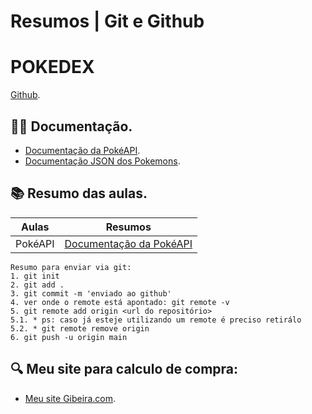 
# Resumos | Git e Github

# POKEDEX
[Github](www.github.com).

## 🧙‍♂️ Documentação.
- [Documentação da PokéAPI](https://pokeapi.co/).
- [Documentação JSON dos Pokemons](https://pokeapi.co/api/v2/pokemon/1/).

## 📚 Resumo das aulas.

| Aulas | Resumos |
|-------|---------|
|PokéAPI | [Documentação da PokéAPI](https://pokeapi.co/) |

```
Resumo para enviar via git:
1. git init
2. git add .
3. git commit -m 'enviado ao github'
4. ver onde o remote está apontado: git remote -v
5. git remote add origin <url do repositório>
5.1. * ps: caso já esteje utilizando um remote é preciso retirálo
5.2. * git remote remove origin
6. git push -u origin main

```
## 🔍 Meu site para calculo de compra:

- [Meu site Gibeira.com](https://gibeira.com/).
